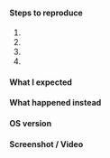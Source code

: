 <!-- 
Thanks for contributing to Simplenote! Pick a clear title ("Note editor: emojis not displaying correctly") and proceed.
Please review the FAQs before submitting an issue:https://github.com/Automattic/simplenote-electron/labels/FAQ
-->

#### Steps to reproduce
1.
2.
3.
4.

#### What I expected


#### What happened instead


#### OS version


#### Screenshot / Video

<!--
PLEASE NOTE
- These comments won't show up when you submit the issue.
- Everything is optional, but try to add as many details as possible.
- If requesting a new feature, explain why you'd like to see it added.
-->
